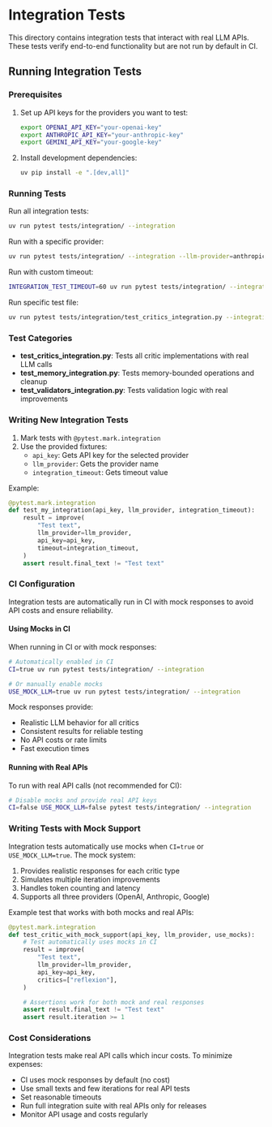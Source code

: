 # Integration Tests

This directory contains integration tests that interact with real LLM APIs. These tests verify end-to-end functionality but are not run by default in CI.

## Running Integration Tests

### Prerequisites

1. Set up API keys for the providers you want to test:
   ```bash
   export OPENAI_API_KEY="your-openai-key"
   export ANTHROPIC_API_KEY="your-anthropic-key"
   export GEMINI_API_KEY="your-google-key"
   ```

2. Install development dependencies:
   ```bash
   uv pip install -e ".[dev,all]"
   ```

### Running Tests

Run all integration tests:
```bash
uv run pytest tests/integration/ --integration
```

Run with a specific provider:
```bash
uv run pytest tests/integration/ --integration --llm-provider=anthropic
```

Run with custom timeout:
```bash
INTEGRATION_TEST_TIMEOUT=60 uv run pytest tests/integration/ --integration
```

Run specific test file:
```bash
uv run pytest tests/integration/test_critics_integration.py --integration
```

### Test Categories

- **test_critics_integration.py**: Tests all critic implementations with real LLM calls
- **test_memory_integration.py**: Tests memory-bounded operations and cleanup
- **test_validators_integration.py**: Tests validation logic with real improvements

### Writing New Integration Tests

1. Mark tests with `@pytest.mark.integration`
2. Use the provided fixtures:
   - `api_key`: Gets API key for the selected provider
   - `llm_provider`: Gets the provider name
   - `integration_timeout`: Gets timeout value

Example:
```python
@pytest.mark.integration
def test_my_integration(api_key, llm_provider, integration_timeout):
    result = improve(
        "Test text",
        llm_provider=llm_provider,
        api_key=api_key,
        timeout=integration_timeout,
    )
    assert result.final_text != "Test text"
```

### CI Configuration

Integration tests are automatically run in CI with mock responses to avoid API costs and ensure reliability.

#### Using Mocks in CI

When running in CI or with mock responses:
```bash
# Automatically enabled in CI
CI=true uv run pytest tests/integration/ --integration

# Or manually enable mocks
USE_MOCK_LLM=true uv run pytest tests/integration/ --integration
```

Mock responses provide:
- Realistic LLM behavior for all critics
- Consistent results for reliable testing
- No API costs or rate limits
- Fast execution times

#### Running with Real APIs

To run with real API calls (not recommended for CI):
```bash
# Disable mocks and provide real API keys
CI=false USE_MOCK_LLM=false pytest tests/integration/ --integration
```

### Writing Tests with Mock Support

Integration tests automatically use mocks when `CI=true` or `USE_MOCK_LLM=true`. The mock system:

1. Provides realistic responses for each critic type
2. Simulates multiple iteration improvements
3. Handles token counting and latency
4. Supports all three providers (OpenAI, Anthropic, Google)

Example test that works with both mocks and real APIs:
```python
@pytest.mark.integration
def test_critic_with_mock_support(api_key, llm_provider, use_mocks):
    # Test automatically uses mocks in CI
    result = improve(
        "Test text",
        llm_provider=llm_provider,
        api_key=api_key,
        critics=["reflexion"],
    )

    # Assertions work for both mock and real responses
    assert result.final_text != "Test text"
    assert result.iteration >= 1
```

### Cost Considerations

Integration tests make real API calls which incur costs. To minimize expenses:

- CI uses mock responses by default (no cost)
- Use small texts and few iterations for real API tests
- Set reasonable timeouts
- Run full integration suite with real APIs only for releases
- Monitor API usage and costs regularly
